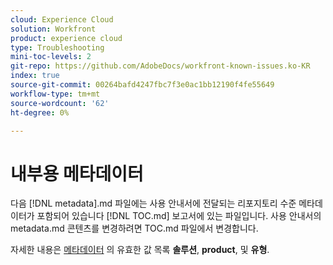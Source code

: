 ```yaml
---
cloud: Experience Cloud
solution: Workfront
product: experience cloud
type: Troubleshooting
mini-toc-levels: 2
git-repo: https://github.com/AdobeDocs/workfront-known-issues.ko-KR
index: true
source-git-commit: 00264bafd4247fbc7f3e0ac1bb12190f4fe55649
workflow-type: tm+mt
source-wordcount: '62'
ht-degree: 0%

---
```



# 내부용 메타데이터

다음 [!DNL metadata].md 파일에는 사용 안내서에 전달되는 리포지토리 수준 메타데이터가 포함되어 있습니다 [!DNL TOC.md] 보고서에 있는 파일입니다. 사용 안내서의 metadata.md 콘텐츠를 변경하려면 TOC.md 파일에서 변경합니다.

자세한 내용은 [메타데이터](https://experienceleague.adobe.com/docs/authoring-guide-exl/using/editing/user-guide-setup/metadata.html) 의 유효한 값 목록 **솔루션**, **product**, 및 **유형**.
